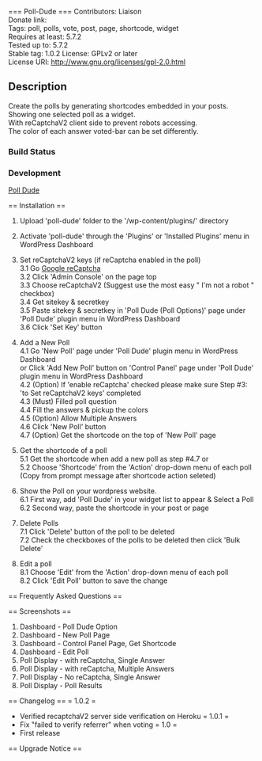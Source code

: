 === Poll-Dude ===
Contributors: Liaison  
Donate link:   
Tags: poll, polls, vote, post, page, shortcode, widget    
Requires at least: 5.7.2  
Tested up to: 5.7.2  
Stable tag: 1.0.2
License: GPLv2 or later  
License URI: http://www.gnu.org/licenses/gpl-2.0.html  


## Description  
Create the polls by generating shortcodes embedded in your posts.   
Showing one selected poll as a widget.  
With reCaptchaV2 client side to prevent robots accessing.   
The color of each answer voted-bar can be set differently.  

### Build Status  


### Development  
[Poll Dude](https://github.com/liaisontw/poll-dude)  


== Installation ==  

1. Upload 'poll-dude' folder to the '/wp-content/plugins/' directory  
2. Activate 'poll-dude' through the 'Plugins' or 'Installed Plugins' menu in WordPress Dashboard  
3. Set reCaptchaV2 keys (if reCaptcha enabled in the poll)  
    3.1 Go [Google reCaptcha](https://www.google.com/recaptcha/about/)  
    3.2 Click 'Admin Console' on the page top  
    3.3 Choose reCaptchaV2 (Suggest use the most easy " I'm not a robot " checkbox)  
    3.4 Get sitekey & secretkey  
    3.5 Paste sitekey & secretkey in 'Poll Dude (Poll Options)' page under 'Poll Dude' plugin menu in WordPress Dashboard  
    3.6 Click 'Set Key' button  

4. Add a New Poll  
    4.1 Go 'New Poll' page under 'Poll Dude' plugin menu in WordPress Dashboard  
        or Click 'Add New Poll' button on 'Control Panel' page under 'Poll Dude' plugin menu in WordPress Dashboard  
    4.2 (Option) If 'enable reCaptcha' checked please make sure Step #3: 'to Set reCaptchaV2 keys' completed  
    4.3 (Must) Filled poll question  
    4.4 Fill the answers & pickup the colors  
    4.5 (Option) Allow Multiple Answers  
    4.6 Click 'New Poll' button  
    4.7 (Option) Get the shortcode on the top of 'New Poll' page  

5. Get the shortcode of a poll  
    5.1 Get the shortcode when add a new poll as step #4.7 or  
    5.2 Choose 'Shortcode' from the 'Action' drop-down menu of each poll  
        (Copy from prompt message after shortcode action seleted)  

6. Show the Poll on your wordpress website.   
    6.1 First way, add 'Poll Dude' in your widget list to appear & Select a Poll  
    6.2 Second way, paste the shortcode in your post or page  

7. Delete Polls  
    7.1 Click 'Delete' button of the poll to be deleted  
    7.2 Check the checkboxes of the polls to be deleted then click 'Bulk Delete'  

8. Edit a poll  
    8.1 Choose 'Edit' from the 'Action' drop-down menu of each poll  
    8.2 Click 'Edit Poll' button to save the change  


== Frequently Asked Questions ==  



== Screenshots ==  

1. Dashboard - Poll Dude Option 
2. Dashboard - New Poll Page 
3. Dashboard - Control Panel Page, Get Shortcode 
4. Dashboard - Edit Poll 
5. Poll Display - with reCaptcha, Single Answer 
6. Poll Display - with reCaptcha, Multiple Answers 
7. Poll Display - No reCaptcha, Single Answer 
8. Poll Display - Poll Results 

== Changelog ==
= 1.0.2 =
* Verified recaptchaV2 server side verification on Heroku
= 1.0.1 =
* Fix "failed to verify referrer" when voting
= 1.0 =
* First release


== Upgrade Notice ==

